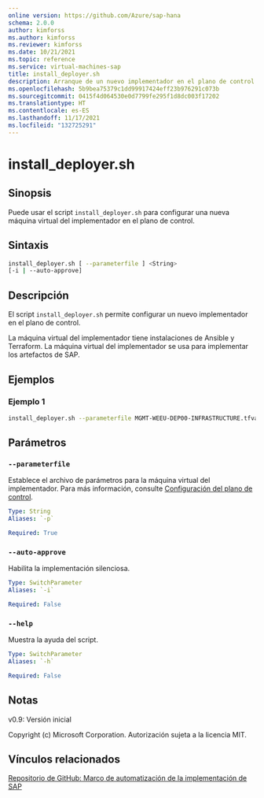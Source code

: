 ```yaml
---
online version: https://github.com/Azure/sap-hana
schema: 2.0.0
author: kimforss
ms.author: kimforss
ms.reviewer: kimforss
ms.date: 10/21/2021
ms.topic: reference
ms.service: virtual-machines-sap
title: install_deployer.sh
description: Arranque de un nuevo implementador en el plano de control mediante un script de shell.
ms.openlocfilehash: 5b9bea75379c1dd99917424eff23b976291c073b
ms.sourcegitcommit: 0415f4d064530e0d7799fe295f1d8dc003f17202
ms.translationtype: HT
ms.contentlocale: es-ES
ms.lasthandoff: 11/17/2021
ms.locfileid: "132725291"
---
```

# <a name="install_deployersh"></a>install_deployer.sh

## <a name="synopsis"></a>Sinopsis
Puede usar el script `install_deployer.sh` para configurar una nueva máquina virtual del implementador en el plano de control.

## <a name="syntax"></a>Sintaxis

```bash
install_deployer.sh [ --parameterfile ] <String> 
[-i | --auto-approve]
```

## <a name="description"></a>Descripción
El script `install_deployer.sh` permite configurar un nuevo implementador en el plano de control.

La máquina virtual del implementador tiene instalaciones de Ansible y Terraform. La máquina virtual del implementador se usa para implementar los artefactos de SAP.


## <a name="examples"></a>Ejemplos

### <a name="example-1"></a>Ejemplo 1

```bash
install_deployer.sh --parameterfile MGMT-WEEU-DEP00-INFRASTRUCTURE.tfvars
```

## <a name="parameters"></a>Parámetros

### `--parameterfile`
Establece el archivo de parámetros para la máquina virtual del implementador. Para más información, consulte [Configuración del plano de control](../automation-configure-control-plane.md#deployer).

```yaml
Type: String
Aliases: `-p`

Required: True
```

### `--auto-approve`
Habilita la implementación silenciosa.

```yaml
Type: SwitchParameter
Aliases: `-i`

Required: False
```

### `--help`
Muestra la ayuda del script.

```yaml
Type: SwitchParameter
Aliases: `-h`

Required: False
```


## <a name="notes"></a>Notas
v0.9: Versión inicial


Copyright (c) Microsoft Corporation.
Autorización sujeta a la licencia MIT.

## <a name="related-links"></a>Vínculos relacionados

[Repositorio de GitHub: Marco de automatización de la implementación de SAP](https://github.com/Azure/sap-hana)
